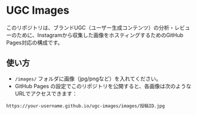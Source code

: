 # UGC Images

このリポジトリは、ブランドUGC（ユーザー生成コンテンツ）の分析・レビューのために、Instagramから収集した画像をホスティングするためのGitHub Pages対応の構成です。

## 使い方

- `/images/` フォルダに画像（jpg/pngなど）を入れてください。
- GitHub Pages の設定でこのリポジトリを公開すると、各画像は次のようなURLでアクセスできます：

```
https://your-username.github.io/ugc-images/images/投稿ID.jpg
```
